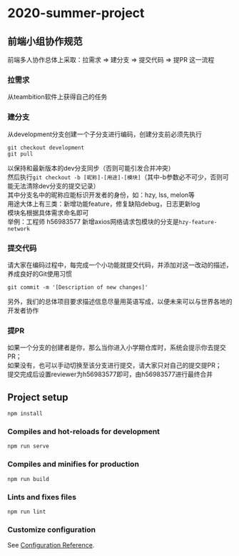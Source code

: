 # 2020-summer-project

## 前端小组协作规范
前端多人协作总体上采取：拉需求 => 建分支 => 提交代码 => 提PR 这一流程
### 拉需求
从teambition软件上获得自己的任务
### 建分支
从development分支创建一个子分支进行编码，创建分支前必须先执行
```git
git checkout development
git pull
```
以保持和最新版本的dev分支同步（否则可能引发合并冲突）<br/>
然后执行`git checkout -b [昵称]-[用途]-[模块]`（其中-b参数必不可少，否则可能无法清除dev分支的提交记录）<br/>
其中分支名中的昵称应能标识开发者的身份，如：hzy, lss, melon等<br/>
用途大体上有三类：新增功能feature，修复缺陷debug，日志更新log<br/>
模块名根据具体需求命名即可<br/>
举例：工程师 h56983577 新增axios网络请求包模块的分支是`hzy-feature-network`<br/>
### 提交代码
请大家在编码过程中，每完成一个小功能就提交代码，并添加对这一改动的描述，养成良好的Git使用习惯
```
git commit -m '[Description of new changes]'
```
另外，我们的总体项目要求描述信息尽量用英语写成，以便未来可以与世界各地的开发者协作
### 提PR
如果一个分支的创建者是你，那么当你进入小学期仓库时，系统会提示你去提交PR；<br/>
如果没有，也可以手动切换至该分支进行提交，请大家只对自己的提交提PR；<br/>
提交完成后设置reviewer为h56983577即可，由h56983577进行最终合并

## Project setup
```
npm install
```

### Compiles and hot-reloads for development
```
npm run serve
```

### Compiles and minifies for production
```
npm run build
```

### Lints and fixes files
```
npm run lint
```

### Customize configuration
See [Configuration Reference](https://cli.vuejs.org/config/).

